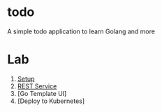 # todo
A simple todo application to learn Golang and more 

# Lab
1. [Setup](/docs/1-setup.md)
2. [REST Service](/docs/1-setup.md)
3. [Go Template UI]
4. [Deploy to Kubernetes] 